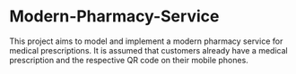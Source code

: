 # Modern-Pharmacy-Service
This project aims to model and implement a modern pharmacy service for medical prescriptions. It is assumed that customers already have a medical prescription and the respective QR code on their mobile phones.

